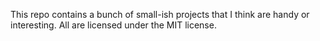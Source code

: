 This repo contains a bunch of small-ish projects that I think are handy or interesting. All are licensed under the MIT license.
